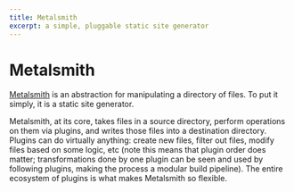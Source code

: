 ```yaml
---
title: Metalsmith
excerpt: a simple, pluggable static site generator
---
```


# Metalsmith

[Metalsmith](http://metalsmith.io/) is an abstraction for manipulating a directory of files. To put it simply, it is a static site generator.

Metalsmith, at its core, takes files in a source directory, perform operations on them via plugins, and writes those files into a destination directory. Plugins can do virtually anything: create new files, filter out files, modify files based on some logic, etc (note this means that plugin order does matter; transformations done by one plugin can be seen and used by following plugins, making the process a modular build pipeline). The entire ecosystem of plugins is what makes Metalsmith so flexible.

